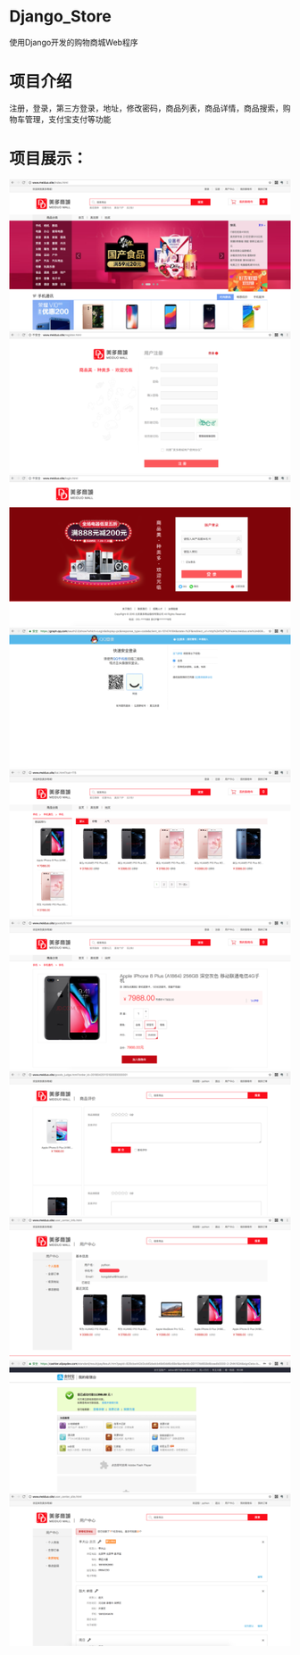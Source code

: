 # Django_Store
使用Django开发的购物商城Web程序

# 项目介绍
注册，登录，第三方登录，地址，修改密码，商品列表，商品详情，商品搜索，购物车管理，支付宝支付等功能

# 项目展示：
![](https://raw.githubusercontent.com/Sjj1024/image-all/master/Django_store/%E9%A6%96%E9%A1%B5.png)
![](https://raw.githubusercontent.com/Sjj1024/image-all/master/Django_store/%E6%B3%A8%E5%86%8C%E9%A1%B5%E9%9D%A2.png)
![](https://raw.githubusercontent.com/Sjj1024/image-all/master/Django_store/%E7%99%BB%E5%BD%95%E9%A1%B5%E9%9D%A2.png)
![](https://raw.githubusercontent.com/Sjj1024/image-all/master/Django_store/QQ%E7%99%BB%E5%BD%95%E9%A1%B5%E9%9D%A2.png)
![](https://raw.githubusercontent.com/Sjj1024/image-all/master/Django_store/%E5%88%97%E8%A1%A8%E9%A1%B5%E9%9D%A2.png)
![](https://raw.githubusercontent.com/Sjj1024/image-all/master/Django_store/%E5%95%86%E5%93%81%E8%AF%A6%E6%83%85%E9%A1%B5%E9%9D%A2.png)
![](https://raw.githubusercontent.com/Sjj1024/image-all/master/Django_store/%E5%95%86%E5%93%81%E8%AF%84%E4%BB%B7%E9%A1%B5.png)
![](https://raw.githubusercontent.com/Sjj1024/image-all/master/Django_store/%E4%B8%AA%E4%BA%BA%E4%BF%A1%E6%81%AF%E9%A1%B5.png)
![](https://raw.githubusercontent.com/Sjj1024/image-all/master/Django_store/%E6%94%AF%E4%BB%98%E9%A1%B5%E9%9D%A2.png)
![](https://raw.githubusercontent.com/Sjj1024/image-all/master/Django_store/%E5%9C%B0%E5%9D%80%E7%AE%A1%E7%90%86%E9%A1%B5.png)
